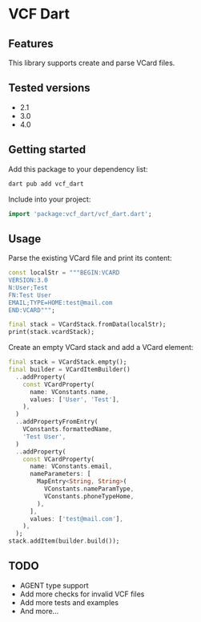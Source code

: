 # VCF Dart

## Features

This library supports create and parse VCard files.

## Tested versions

- 2.1
- 3.0
- 4.0

## Getting started

Add this package to your dependency list:

```bash
dart pub add vcf_dart
```

Include into your project:

```dart
import 'package:vcf_dart/vcf_dart.dart';
```

## Usage

Parse the existing VCard file and print its content:

```dart
const localStr = """BEGIN:VCARD
VERSION:3.0
N:User;Test
FN:Test User
EMAIL;TYPE=HOME:test@mail.com
END:VCARD""";

final stack = VCardStack.fromData(localStr);
print(stack.vcardStack);
```

Create an empty VCard stack and add a VCard element:

```dart
final stack = VCardStack.empty();
final builder = VCardItemBuilder()
  ..addProperty(
    const VCardProperty(
      name: VConstants.name,
      values: ['User', 'Test'],
    ),
  )
  ..addPropertyFromEntry(
    VConstants.formattedName,
    'Test User',
  )
  ..addProperty(
    const VCardProperty(
      name: VConstants.email,
      nameParameters: [
        MapEntry<String, String>(
          VConstants.nameParamType,
          VConstants.phoneTypeHome,
        ),
      ],
      values: ['test@mail.com'],
    ),
  );
stack.addItem(builder.build());
```

## TODO

- AGENT type support
- Add more checks for invalid VCF files
- Add more tests and examples
- And more...
